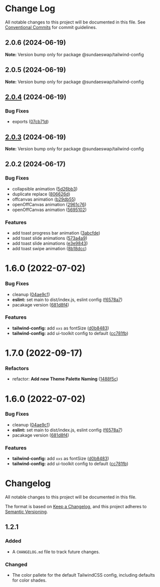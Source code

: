 # Change Log

All notable changes to this project will be documented in this file.
See [Conventional Commits](https://conventionalcommits.org) for commit guidelines.

## 2.0.6 (2024-06-19)

**Note:** Version bump only for package @sundaeswap/tailwind-config

## 2.0.5 (2024-06-19)

**Note:** Version bump only for package @sundaeswap/tailwind-config

## [2.0.4](https://github.com/sundaeswap-finance/frontend-configurations/compare/@sundaeswap/tailwind-config@2.0.3...@sundaeswap/tailwind-config@2.0.4) (2024-06-19)

### Bug Fixes

- exports ([07cb71d](https://github.com/sundaeswap-finance/frontend-configurations/commit/07cb71d72501b886d4fd1b8ed1304212b86bb436))

## [2.0.3](https://github.com/sundaeswap-finance/frontend-configurations/compare/@sundaeswap/tailwind-config@2.0.2...@sundaeswap/tailwind-config@2.0.3) (2024-06-19)

**Note:** Version bump only for package @sundaeswap/tailwind-config

## 2.0.2 (2024-06-17)

### Bug Fixes

- collapsible animation ([5d26bb3](https://github.com/sundaeswap-finance/frontend-configurations/commit/5d26bb32a76c71edb0a9dd196487385c84595abc))
- duplicate replace ([806626d](https://github.com/sundaeswap-finance/frontend-configurations/commit/806626de43e7ab56b579a248c082753d804f3c2a))
- offcanvas animation ([b29db55](https://github.com/sundaeswap-finance/frontend-configurations/commit/b29db55db91ecdbad89319ffa66c4a4bef517858))
- openOffCanvas animation ([2961c76](https://github.com/sundaeswap-finance/frontend-configurations/commit/2961c76370963ebd34dd2b26f8aaa0c18a32cd4f))
- openOffCanvas animation ([5695102](https://github.com/sundaeswap-finance/frontend-configurations/commit/5695102acaab93f02dc71046c0dcd72b5403704b))

### Features

- add toast progress bar animation ([3abcfde](https://github.com/sundaeswap-finance/frontend-configurations/commit/3abcfdedb7df120b60f609d4aa3ea4da0cd1541c))
- add toast slide animations ([573a4a9](https://github.com/sundaeswap-finance/frontend-configurations/commit/573a4a94b724b73f4bd2364349c3384b837867ba))
- add toast slide animations ([e3e9843](https://github.com/sundaeswap-finance/frontend-configurations/commit/e3e98432ae2293861510fec3a11d2581c5584b8c))
- add toast swipe animation ([8b18dcc](https://github.com/sundaeswap-finance/frontend-configurations/commit/8b18dcc71505c40adfda4fd1bc0ee968a0eab70c))

# 1.6.0 (2022-07-02)

### Bug Fixes

- cleanup ([04ae9c1](https://github.com/sundaeswap-finance/frontend-configurations/commit/04ae9c17650cfef9c9138b5914edced1f281387e))
- **eslint:** set main to dist/index.js, eslint config ([f6578a7](https://github.com/sundaeswap-finance/frontend-configurations/commit/f6578a70de716375055823a9a13aac07db430e3a))
- pacakage version ([681d8f4](https://github.com/sundaeswap-finance/frontend-configurations/commit/681d8f469ca86c1fe53a7df95fa1c1ec53b40d11))

### Features

- **tailwind-config:** add `xxs` as fontSize ([d0b8483](https://github.com/sundaeswap-finance/frontend-configurations/commit/d0b84839bdc131848aa45d1120cf092362d16906))
- **tailwind-config:** add ui-toolkit config to default ([cc781fb](https://github.com/sundaeswap-finance/frontend-configurations/commit/cc781fb0347caf8513ce075590c91cc8d7babaf1))

# 1.7.0 (2022-09-17)

### Refactors

- refactor: **Add new Theme Palette Naming** ([1488f5c](https://github.com/sundaeswap-finance/frontend-configurations/commit/1488f5c4d97e56a7bece8e7e73dde886bf764955))

# 1.6.0 (2022-07-02)

### Bug Fixes

- cleanup ([04ae9c1](https://github.com/sundaeswap-finance/frontend-configurations/commit/04ae9c17650cfef9c9138b5914edced1f281387e))
- **eslint:** set main to dist/index.js, eslint config ([f6578a7](https://github.com/sundaeswap-finance/frontend-configurations/commit/f6578a70de716375055823a9a13aac07db430e3a))
- pacakage version ([681d8f4](https://github.com/sundaeswap-finance/frontend-configurations/commit/681d8f469ca86c1fe53a7df95fa1c1ec53b40d11))

### Features

- **tailwind-config:** add `xxs` as fontSize ([d0b8483](https://github.com/sundaeswap-finance/frontend-configurations/commit/d0b84839bdc131848aa45d1120cf092362d16906))
- **tailwind-config:** add ui-toolkit config to default ([cc781fb](https://github.com/sundaeswap-finance/frontend-configurations/commit/cc781fb0347caf8513ce075590c91cc8d7babaf1))

# Changelog

All notable changes to this project will be documented in this file.

The format is based on [Keep a Changelog](https://keepachangelog.com/en/1.0.0/), and this project adheres to [Semantic Versioning](https://semver.org/spec/v2.0.0.html).

## 1.2.1

### Added

- A `CHANGELOG.md` file to track future changes.

### Changed

- The color pallete for the default TailwindCSS config, including defaults for color shades.
